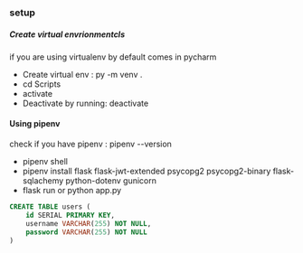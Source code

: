 ### setup
##### Create virtual envrionmentcls
if you are using virtualenv by default comes in pycharm
- Create virtual env : py -m venv .
- cd Scripts
- activate
- Deactivate by running: deactivate


#### Using pipenv
check if you have pipenv : pipenv --version
- pipenv shell
- pipenv install flask flask-jwt-extended psycopg2 psycopg2-binary flask-sqlachemy python-dotenv gunicorn
- flask run or python app.py


```SQL
CREATE TABLE users (
    id SERIAL PRIMARY KEY,
    username VARCHAR(255) NOT NULL,
    password VARCHAR(255) NOT NULL
)
```